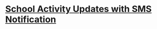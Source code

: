 # [School Activity Updates with SMS Notification](https://www.sourcecodester.com/php/13799/school-activity-updates-sms-notification-phppdo.html)
